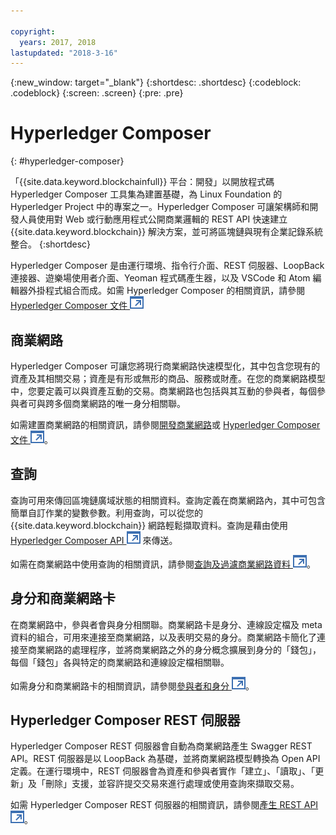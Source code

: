 ```yaml
---

copyright:
  years: 2017, 2018
lastupdated: "2018-3-16"
---
```


{:new_window: target="_blank"}
{:shortdesc: .shortdesc}
{:codeblock: .codeblock}
{:screen: .screen}
{:pre: .pre}


# Hyperledger Composer
{: #hyperledger-composer}

「{{site.data.keyword.blockchainfull}} 平台：開發」以開放程式碼 Hyperledger Composer 工具集為建置基礎，為 Linux Foundation 的 Hyperledger Project 中的專案之一。Hyperledger Composer 可讓架構師和開發人員使用對 Web 或行動應用程式公開商業邏輯的 REST API 快速建立 {{site.data.keyword.blockchain}} 解決方案，並可將區塊鏈與現有企業記錄系統整合。
{:shortdesc}

Hyperledger Composer 是由運行環境、指令行介面、REST 伺服器、LoopBack 連接器、遊樂場使用者介面、Yeoman 程式碼產生器，以及 VSCode 和 Atom 編輯器外掛程式組合而成。如需 Hyperledger Composer 的相關資訊，請參閱 [Hyperledger Composer 文件 ![外部鏈結圖示](../images/external_link.svg "外部鏈結圖示")](https://hyperledger.github.io/composer/latest/introduction/introduction.html)


## 商業網路

Hyperledger Composer 可讓您將現行商業網路快速模型化，其中包含您現有的資產及其相關交易；資產是有形或無形的商品、服務或財產。在您的商業網路模型中，您要定義可以與資產互動的交易。商業網路也包括與其互動的參與者，每個參與者可與跨多個商業網路的唯一身分相關聯。

如需建置商業網路的相關資訊，請參閱[開發商業網路](./develop.html)或 [Hyperledger Composer 文件 ![外部鏈結圖示](../images/external_link.svg "外部鏈結圖示")](https://hyperledger.github.io/composer/latest/introduction/introduction.html)。

## 查詢

查詢可用來傳回區塊鏈廣域狀態的相關資料。查詢定義在商業網路內，其中可包含簡單自訂作業的變數參數。利用查詢，可以從您的 {{site.data.keyword.blockchain}} 網路輕鬆擷取資料。查詢是藉由使用 [Hyperledger Composer API ![外部鏈結圖示](../images/external_link.svg "外部鏈結圖示")](https://hyperledger.github.io/composer/latest/api/api-doc-index) 來傳送。

如需在商業網路中使用查詢的相關資訊，請參閱[查詢及過濾商業網路資料 ![外部鏈結圖示](../images/external_link.svg "外部鏈結圖示")](https://hyperledger.github.io/composer/business-network/query)。

## 身分和商業網路卡

在商業網路中，參與者會與身分相關聯。商業網路卡是身分、連線設定檔及 meta 資料的組合，可用來連接至商業網路，以及表明交易的身分。商業網路卡簡化了連接至商業網路的處理程序，並將商業網路之外的身分概念擴展到身分的「錢包」，每個「錢包」各與特定的商業網路和連線設定檔相關聯。

如需身分和商業網路卡的相關資訊，請參閱[參與者和身分 ![外部鏈結圖示](../images/external_link.svg "外部鏈結圖示")](https://hyperledger.github.io/composer/managing/participantsandidentities)。

## Hyperledger Composer REST 伺服器

Hyperledger Composer REST 伺服器會自動為商業網路產生 Swagger REST API。REST 伺服器是以 LoopBack 為基礎，並將商業網路模型轉換為 Open API 定義。在運行環境中，REST 伺服器會為資產和參與者實作「建立」、「讀取」、「更新」及「刪除」支援，並容許提交交易來進行處理或使用查詢來擷取交易。

如需 Hyperledger Composer REST 伺服器的相關資訊，請參閱[產生 REST API ![外部鏈結圖示](../images/external_link.svg "外部鏈結圖示")](https://hyperledger.github.io/composer/integrating/getting-started-rest-api)。
